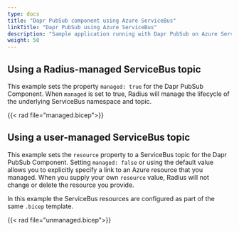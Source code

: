 ```yaml
---
type: docs
title: "Dapr PubSub component using Azure ServiceBus"
linkTitle: "Dapr PubSub using Azure ServiceBus"
description: "Sample application running with Dapr PubSub on Azure ServiceBus"
weight: 50
---
```


## Using a Radius-managed ServiceBus topic

This example sets the property `managed: true` for the Dapr PubSub Component. When `managed` is set to true, Radius will manage the lifecycle of the underlying ServiceBus namespace and topic.

{{< rad file="managed.bicep">}}

## Using a user-managed ServiceBus topic

This example sets the `resource` property to a ServiceBus topic for the Dapr PubSub Component. Setting `managed: false` or using the default value allows you to explicitly specify a link to an Azure resource that you managed. When you supply your own `resource` value, Radius will not change or delete the resource you provide. 

In this example the ServiceBus resources are configured as part of the same `.bicep` template.

{{< rad file="unmanaged.bicep">}}